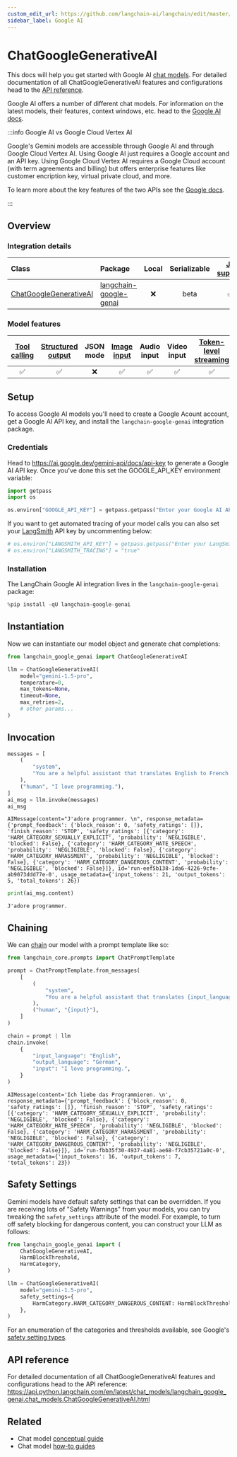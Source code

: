 ```yaml
---
custom_edit_url: https://github.com/langchain-ai/langchain/edit/master/docs/docs/integrations/chat/google_generative_ai.ipynb
sidebar_label: Google AI
---
```

# ChatGoogleGenerativeAI

This docs will help you get started with Google AI [chat models](/docs/concepts/#chat-models). For detailed documentation of all ChatGoogleGenerativeAI features and configurations head to the [API reference](https://api.python.langchain.com/en/latest/chat_models/langchain_google_genai.chat_models.ChatGoogleGenerativeAI.html).

Google AI offers a number of different chat models. For information on the latest models, their features, context windows, etc. head to the [Google AI docs](https://ai.google.dev/gemini-api/docs/models/gemini).

:::info Google AI vs Google Cloud Vertex AI

Google's Gemini models are accessible through Google AI and through Google Cloud Vertex AI. Using Google AI just requires a Google account and an API key. Using Google Cloud Vertex AI requires a Google Cloud account (with term agreements and billing) but offers enterprise features like customer encription key, virtual private cloud, and more.

To learn more about the key features of the two APIs see the [Google docs](https://cloud.google.com/vertex-ai/generative-ai/docs/migrate/migrate-google-ai#google-ai).

:::

## Overview
### Integration details

| Class | Package | Local | Serializable | [JS support](https://js.langchain.com/v0.2/docs/integrations/chat/google_generativeai) | Package downloads | Package latest |
| :--- | :--- | :---: | :---: |  :---: | :---: | :---: |
| [ChatGoogleGenerativeAI](https://api.python.langchain.com/en/latest/chat_models/langchain_google_genai.chat_models.ChatGoogleGenerativeAI.html) | [langchain-google-genai](https://api.python.langchain.com/en/latest/google_genai_api_reference.html) | ❌ | beta | ✅ | ![PyPI - Downloads](https://img.shields.io/pypi/dm/langchain-google-genai?style=flat-square&label=%20) | ![PyPI - Version](https://img.shields.io/pypi/v/langchain-google-genai?style=flat-square&label=%20) |

### Model features
| [Tool calling](/docs/how_to/tool_calling) | [Structured output](/docs/how_to/structured_output/) | JSON mode | [Image input](/docs/how_to/multimodal_inputs/) | Audio input | Video input | [Token-level streaming](/docs/how_to/chat_streaming/) | Native async | [Token usage](/docs/how_to/chat_token_usage_tracking/) | [Logprobs](/docs/how_to/logprobs/) |
| :---: | :---: | :---: | :---: |  :---: | :---: | :---: | :---: | :---: | :---: |
| ✅ | ✅ | ❌ | ✅ | ✅ | ✅ | ✅ | ✅ | ✅ | ❌ | 

## Setup

To access Google AI models you'll need to create a Google Acount account, get a Google AI API key, and install the `langchain-google-genai` integration package.

### Credentials

Head to https://ai.google.dev/gemini-api/docs/api-key to generate a Google AI API key. Once you've done this set the GOOGLE_API_KEY environment variable:


```python
import getpass
import os

os.environ["GOOGLE_API_KEY"] = getpass.getpass("Enter your Google AI API key: ")
```

If you want to get automated tracing of your model calls you can also set your [LangSmith](https://docs.smith.langchain.com/) API key by uncommenting below:


```python
# os.environ["LANGSMITH_API_KEY"] = getpass.getpass("Enter your LangSmith API key: ")
# os.environ["LANGSMITH_TRACING"] = "true"
```

### Installation

The LangChain Google AI integration lives in the `langchain-google-genai` package:


```python
%pip install -qU langchain-google-genai
```

## Instantiation

Now we can instantiate our model object and generate chat completions:


```python
from langchain_google_genai import ChatGoogleGenerativeAI

llm = ChatGoogleGenerativeAI(
    model="gemini-1.5-pro",
    temperature=0,
    max_tokens=None,
    timeout=None,
    max_retries=2,
    # other params...
)
```

## Invocation


```python
messages = [
    (
        "system",
        "You are a helpful assistant that translates English to French. Translate the user sentence.",
    ),
    ("human", "I love programming."),
]
ai_msg = llm.invoke(messages)
ai_msg
```



```output
AIMessage(content="J'adore programmer. \n", response_metadata={'prompt_feedback': {'block_reason': 0, 'safety_ratings': []}, 'finish_reason': 'STOP', 'safety_ratings': [{'category': 'HARM_CATEGORY_SEXUALLY_EXPLICIT', 'probability': 'NEGLIGIBLE', 'blocked': False}, {'category': 'HARM_CATEGORY_HATE_SPEECH', 'probability': 'NEGLIGIBLE', 'blocked': False}, {'category': 'HARM_CATEGORY_HARASSMENT', 'probability': 'NEGLIGIBLE', 'blocked': False}, {'category': 'HARM_CATEGORY_DANGEROUS_CONTENT', 'probability': 'NEGLIGIBLE', 'blocked': False}]}, id='run-eef5b138-1da6-4226-9cfe-ab9073ddd77e-0', usage_metadata={'input_tokens': 21, 'output_tokens': 5, 'total_tokens': 26})
```



```python
print(ai_msg.content)
```
```output
J'adore programmer.
```
## Chaining

We can [chain](/docs/how_to/sequence/) our model with a prompt template like so:


```python
from langchain_core.prompts import ChatPromptTemplate

prompt = ChatPromptTemplate.from_messages(
    [
        (
            "system",
            "You are a helpful assistant that translates {input_language} to {output_language}.",
        ),
        ("human", "{input}"),
    ]
)

chain = prompt | llm
chain.invoke(
    {
        "input_language": "English",
        "output_language": "German",
        "input": "I love programming.",
    }
)
```



```output
AIMessage(content='Ich liebe das Programmieren. \n', response_metadata={'prompt_feedback': {'block_reason': 0, 'safety_ratings': []}, 'finish_reason': 'STOP', 'safety_ratings': [{'category': 'HARM_CATEGORY_SEXUALLY_EXPLICIT', 'probability': 'NEGLIGIBLE', 'blocked': False}, {'category': 'HARM_CATEGORY_HATE_SPEECH', 'probability': 'NEGLIGIBLE', 'blocked': False}, {'category': 'HARM_CATEGORY_HARASSMENT', 'probability': 'NEGLIGIBLE', 'blocked': False}, {'category': 'HARM_CATEGORY_DANGEROUS_CONTENT', 'probability': 'NEGLIGIBLE', 'blocked': False}]}, id='run-fbb35f30-4937-4a81-ae68-f7cb35721a0c-0', usage_metadata={'input_tokens': 16, 'output_tokens': 7, 'total_tokens': 23})
```


## Safety Settings

Gemini models have default safety settings that can be overridden. If you are receiving lots of "Safety Warnings" from your models, you can try tweaking the `safety_settings` attribute of the model. For example, to turn off safety blocking for dangerous content, you can construct your LLM as follows:


```python
from langchain_google_genai import (
    ChatGoogleGenerativeAI,
    HarmBlockThreshold,
    HarmCategory,
)

llm = ChatGoogleGenerativeAI(
    model="gemini-1.5-pro",
    safety_settings={
        HarmCategory.HARM_CATEGORY_DANGEROUS_CONTENT: HarmBlockThreshold.BLOCK_NONE,
    },
)
```

For an enumeration of the categories and thresholds available, see Google's [safety setting types](https://ai.google.dev/api/python/google/generativeai/types/SafetySettingDict).

## API reference

For detailed documentation of all ChatGoogleGenerativeAI features and configurations head to the API reference: https://api.python.langchain.com/en/latest/chat_models/langchain_google_genai.chat_models.ChatGoogleGenerativeAI.html


## Related

- Chat model [conceptual guide](/docs/concepts/#chat-models)
- Chat model [how-to guides](/docs/how_to/#chat-models)
